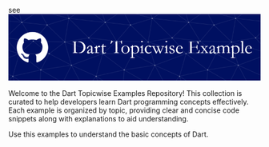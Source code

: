 see<img src="Header images/github-header-image (5).png">



Welcome to the Dart Topicwise Examples Repository! This collection is curated to help developers learn Dart programming concepts effectively. Each example is organized by topic, providing clear and concise code snippets along with explanations to aid understanding.

Use this examples to understand the basic concepts of Dart.
